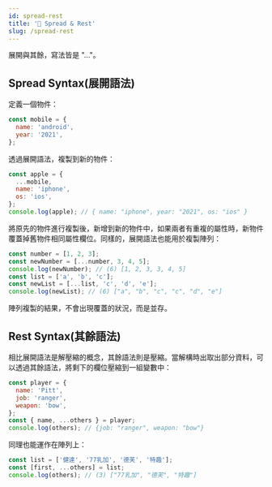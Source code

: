 ```yaml
---
id: spread-rest
title: '📜 Spread & Rest'
slug: /spread-rest
---
```


展開與其餘，寫法皆是 "..."。

## Spread Syntax(展開語法)

定義一個物件：

```js
const mobile = {
  name: 'android',
  year: '2021',
};
```

透過展開語法，複製到新的物件：

```js
const apple = {
  ...mobile,
  name: 'iphone',
  os: 'ios',
};
console.log(apple); // { name: "iphone", year: "2021", os: "ios" }
```

將原先的物件進行複製後，新增到新的物件中，如果兩者有重複的屬性時，新物件覆蓋掉舊物件相同屬性欄位。同樣的，展開語法也能用於複製陣列：

```js
const number = [1, 2, 3];
const newNumber = [...number, 3, 4, 5];
console.log(newNumber); // (6) [1, 2, 3, 3, 4, 5]
const list = ['a', 'b', 'c'];
const newList = [...list, 'c', 'd', 'e'];
console.log(newList); // (6) ["a", "b", "c", "c", "d", "e"]
```

陣列複製的結果，不會出現覆蓋的狀況，而是並存。

## Rest Syntax(其餘語法)

相比展開語法是解壓縮的概念，其餘語法則是壓縮。當解構時出取出部分資料，可以透過其餘語法，將剩下的欄位壓縮到一組變數中：

```js
const player = {
  name: 'Pitt',
  job: 'ranger',
  weapon: 'bow',
};
const { name, ...others } = player;
console.log(others); // {job: "ranger", weapon: "bow"}
```

同理也能運作在陣列上：

```js
const list = ['健達', '77乳加', '德芙', '特趣'];
const [first, ...others] = list;
console.log(others); // (3) ["77乳加", "德芙", "特趣"]
```
